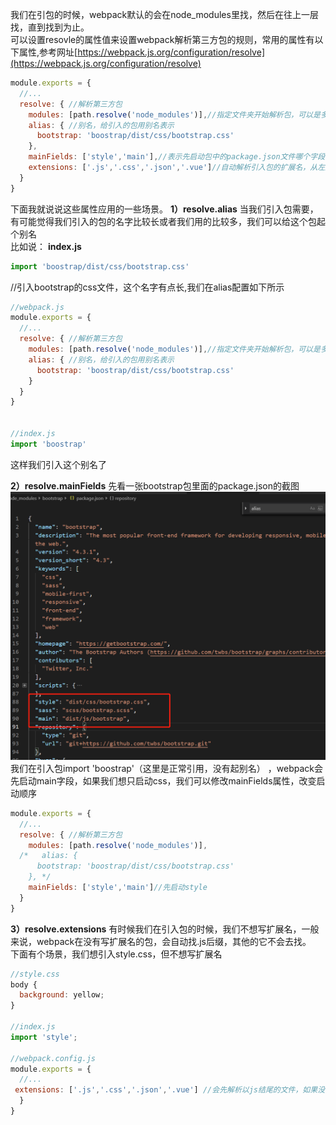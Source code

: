 我们在引包的时候，webpack默认的会在node_modules里找，然后在往上一层找，直到找到为止。  
可以设置resovle的属性值来设置webpack解析第三方包的规则，常用的属性有以下属性,参考网址[https://webpack.js.org/configuration/resolve](https://webpack.js.org/configuration/resolve)
```javascript 
module.exports = {
  //...
  resolve: { //解析第三方包
    modules: [path.resolve('node_modules')],//指定文件夹开始解析包，可以是多个文件夹
    alias: { //别名，给引入的包用别名表示
      bootstrap: 'boostrap/dist/css/bootstrap.css'
    },
    mainFields: ['style','main'],//表示先启动包中的package.json文件哪个字段，顺序是从左到右
    extensions: ['.js','.css','.json','.vue']//自动解析引入包的扩展名，从左到右依次解析
  }
}
```  

下面我就说说这些属性应用的一些场景。
**1）resolve.alias**
当我们引入包需要，有可能觉得我们引入的包的名字比较长或者我们用的比较多，我们可以给这个包起个别名  
比如说：
**index.js**
```javascript
import 'boostrap/dist/css/bootstrap.css'
```
//引入bootstrap的css文件，这个名字有点长,我们在alias配置如下所示
```javascript
//webpack.js
module.exports = {
  //...
  resolve: { //解析第三方包
    modules: [path.resolve('node_modules')],//指定文件夹开始解析包，可以是多个文件夹
    alias: { //别名，给引入的包用别名表示
      bootstrap: 'boostrap/dist/css/bootstrap.css'
    }
  }
}


//index.js
import 'boostrap'
```

这样我们引入这个别名了

**2）resolve.mainFields**
先看一张bootstrap包里面的package.json的截图  
<img src="./images/17-1.jpg"/>  
我们在引入包import 'boostrap'（这里是正常引用，没有起别名） ，webpack会先启动main字段，如果我们想只启动css，我们可以修改mainFields属性，改变启动顺序
```javascript
module.exports = {
  //...
  resolve: { //解析第三方包
    modules: [path.resolve('node_modules')],
  /*   alias: { 
      bootstrap: 'boostrap/dist/css/bootstrap.css'
    }, */
    mainFields: ['style','main']//先启动style
  }
}
```

**3）resolve.extensions**
有时候我们在引入包的时候，我们不想写扩展名，一般来说，webpack在没有写扩展名的包，会自动找.js后缀，其他的它不会去找。  
下面有个场景，我们想引入style.css，但不想写扩展名
```javascript
//style.css
body {
  background: yellow;
}

//index.js
import 'style';

//webpack.config.js
module.exports = {
  //...
 extensions: ['.js','.css','.json','.vue'] //会先解析以js结尾的文件，如果没有则继续往后解析
  }
}
```